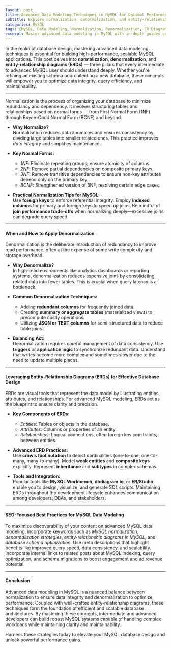 ```yaml
---
layout: post
title: Advanced Data Modeling Techniques in MySQL for Optimal Performance
subtitle: Explore normalization, denormalization, and entity-relationship diagrams to enhance your MySQL database design
categories: MySQL
tags: [MySQL, Data Modeling, Normalization, Denormalization, ER Diagrams, Database Design, SQL Optimization]
excerpt: Master advanced data modeling in MySQL with in-depth guides on normalization, denormalization, and entity-relationship diagrams to boost database efficiency and scalability.
---
```

In the realm of database design, mastering advanced data modeling techniques is essential for building high-performance, scalable MySQL applications. This post delves into **normalization**, **denormalization**, and **entity-relationship diagrams (ERDs)** — three pillars that every intermediate to advanced MySQL user should understand deeply. Whether you're refining an existing schema or architecting a new database, these concepts will empower you to optimize data integrity, query efficiency, and maintainability.

---
Normalization is the process of organizing your database to minimize redundancy and dependency. It involves structuring tables and relationships based on normal forms — from First Normal Form (1NF) through Boyce-Codd Normal Form (BCNF) and beyond. 

- **Why Normalize?**  
  Normalization reduces data anomalies and ensures consistency by dividing large tables into smaller related ones. This practice improves *data integrity* and simplifies maintenance.

- **Key Normal Forms:**  
  - *1NF*: Eliminate repeating groups; ensure atomicity of columns.  
  - *2NF*: Remove partial dependencies on composite primary keys.  
  - *3NF*: Remove transitive dependencies to ensure non-key attributes depend only on the primary key.  
  - *BCNF*: Strengthened version of 3NF, resolving certain edge cases.

- **Practical Normalization Tips for MySQL:**  
  Use **foreign keys** to enforce referential integrity. Employ **indexed columns** for primary and foreign keys to speed up joins. Be mindful of **join performance trade-offs** when normalizing deeply—excessive joins can degrade query speed.

---

#### When and How to Apply Denormalization

Denormalization is the deliberate introduction of redundancy to improve read performance, often at the expense of some write complexity and storage overhead.

- **Why Denormalize?**  
  In high-read environments like analytics dashboards or reporting systems, denormalization reduces expensive joins by consolidating related data into fewer tables. This is crucial when query latency is a bottleneck.

- **Common Denormalization Techniques:**  
  - Adding **redundant columns** for frequently joined data.  
  - Creating **summary or aggregate tables** (materialized views) to precompute costly operations.  
  - Utilizing **JSON or TEXT columns** for semi-structured data to reduce table joins.

- **Balancing Act:**  
  Denormalization requires careful management of data consistency. Use **triggers** or **application logic** to synchronize redundant data. Understand that writes become more complex and sometimes slower due to the need to update multiple places.

---

#### Leveraging Entity-Relationship Diagrams (ERDs) for Effective Database Design

ERDs are visual tools that represent the data model by illustrating entities, attributes, and relationships. For advanced MySQL modeling, ERDs act as the blueprint to ensure clarity and precision.

- **Key Components of ERDs:**  
  - *Entities*: Tables or objects in the database.  
  - *Attributes*: Columns or properties of an entity.  
  - *Relationships*: Logical connections, often foreign key constraints, between entities.

- **Advanced ERD Practices:**  
  Use **crow’s foot notation** to depict cardinalities (one-to-one, one-to-many, many-to-many). Model **weak entities** and **composite keys** explicitly. Represent **inheritance** and **subtypes** in complex schemas.

- **Tools and Integration:**  
  Popular tools like **MySQL Workbench**, **dbdiagram.io**, or **ER/Studio** enable you to design, visualize, and generate SQL scripts. Maintaining ERDs throughout the development lifecycle enhances communication among developers, DBAs, and stakeholders.

---

#### SEO-Focused Best Practices for MySQL Data Modeling

To maximize discoverability of your content on advanced MySQL data modeling, incorporate keywords such as *MySQL normalization*, *denormalization strategies*, *entity-relationship diagrams in MySQL*, and *database schema optimization*. Use meta descriptions that highlight benefits like improved query speed, data consistency, and scalability. Incorporate internal links to related posts about MySQL indexing, query optimization, and schema migrations to boost engagement and ad revenue potential.

---

#### Conclusion

Advanced data modeling in MySQL is a nuanced balance between normalization to ensure data integrity and denormalization to optimize performance. Coupled with well-crafted entity-relationship diagrams, these techniques form the foundation of efficient and scalable database architectures. By mastering these concepts, intermediate and advanced developers can build robust MySQL systems capable of handling complex workloads while maintaining clarity and maintainability.

Harness these strategies today to elevate your MySQL database design and unlock powerful performance gains.
